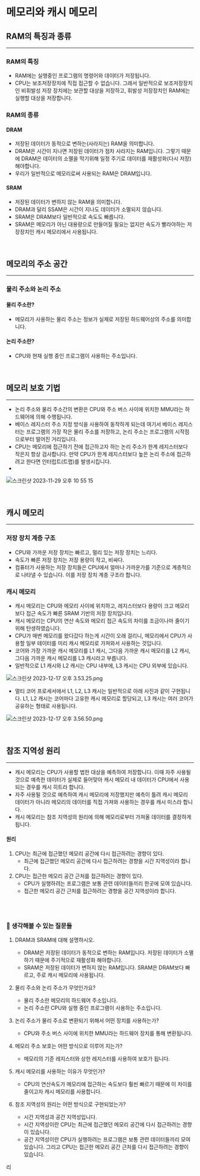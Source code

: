 # 메모리와 캐시 메모리

## RAM의 특징과 종류
<hr>

### RAM의 특징

- RAM에는 실행중인 프로그램의 명령어와 데이터가 저장됩니다.
- CPU는 보조저장장치에 직접 접근할 수 없습니다. 그래서 일반적으로 보조저장장치인 비휘발성 저장 장치에는 보관할 대상을 저장하고,
    휘발성 저장장치인 RAM에는 실행할 대상을 저장합니다.

### RAM의 종류

#### DRAM

- 저장된 데이터가 동적으로 변하는(사라지는) RAM을 의미합니다.
- DRAM은 시간이 지나면 저장된 데이터가 점차 사라지는 RAM입니다. 그렇기 때문에 DRAM은 데이터의 소멸을 막기위해 일정 주기로 데이터를 재활성화(다시 저장) 해야합니다.
- 우리가 일반적으로 메모리로써 사용되는 RAM은 DRAM입니다.

#### SRAM

- 저장된 데이터가 변하지 않는 RAM을 의미합니다.
- DRAM과 달리 SSAM은 시간이 지나도 데이터가 소멸되지 않습니다.
- SRAM은 DRAM보다 일반적으로 속도도 빠릅니다.
- SRAM은 메모리가 아닌 대용량으로 만들어질 필요는 없지만 속도가 빨라야하는 저장장치인 캐시 메모리에서 사용됩니다.

<br>

## 메모리의 주소 공간
<hr>

### 물리 주소와 논리 주소

#### 물리 주소란?

- 메모리가 사용하는 물리 주소는 정보가 실제로 저장된 하드웨어상의 주소를 의미합니다.

#### 논리 주소란?

- CPU와 현재 실행 중인 프로그램이 사용하는 주소입니다. 

<br>

## 메모리 보호 기법
<hr>

- 논리 주소와 물리 주소간의 변환은 CPU와 주소 버스 사이에 위치한 MMU라는 하드웨어에 의해 수행됩니다.
- 베이스 레지스터 주소 지정 방식을 사용하여 동작하게 되는데 여기서 베이스 레지스터는 프로그램의 가장 작은 물리 주소를 저장하고, 논리 주소는 프로그램의 시작점으로부터 떨어진 거리입니다.
- CPU는 메모리에 접근하기 전에 접근하고자 하는 논리 주소가 한계 레지스터보다 작은지 항상 검사합니다. 만약 CPU가 한계 레지스터보다 높은 논리 주소에 접근하려고 한다면 인터럽트(트랩)를 발생시킵니다.
- 

![스크린샷 2023-11-29 오후 10 55 15](https://github.com/kdg0209/realizers/assets/80187200/155791c9-efe7-4aae-b04a-9df90bc4b233)

<br>

## 캐시 메모리
<hr>

### 저장 장치 계층 구조

- CPU와 가까운 저장 장치는 빠르고, 멀리 있는 저장 장치는 느리다.
- 속도가 빠른 저장 장치는 저장 용량이 작고, 비싸다.
- 컴퓨터가 사용하는 저장 장치들은 CPU에서 얼마나 가까운가를 기준으로 계층적으로 나타낼 수 있습니다. 이를 저장 장치 계층 구조라 합니다.

### 캐시 메모리

- 캐시 메모리는 CPU와 메모리 사이에 위치하고, 레지스터보다 용량이 크고 메모리보다 접근 속도가 빠른 SRAM 기반의 저장 장치입니다.
- 캐시 메모리는 CPU의 연산 속도와 메모리 접근 속도의 차이를 조금이나마 줄이기 위해 탄생하였습니다. 
- CPU가 매번 메모리를 왔다갔다 하는게 시간이 오래 걸리니, 메모리에서 CPU가 사용할 일부 테이터를 미리 캐시 메모리로 가져와서 사용하는 것입니다.
- 코어와 가장 가까운 캐시 메모리를 L1 캐시, 그다음 가까운 캐시 메모리를 L2 캐시, 그다음 가까운 캐시 메모리를 L3 캐시라고 부릅니다.
- 일반적으로 L1 캐시와 L2 캐시는 CPU 내부에, L3 캐시는 CPU 외부에 있습니다.

![스크린샷 2023-12-17 오후 3.53.25.png](..%2F..%2F..%2F..%2F..%2F..%2Fvar%2Ffolders%2F6v%2Fxc5g2yzj3kz4_0m1nmwqz8bc0000gn%2FT%2FTemporaryItems%2FNSIRD_screencaptureui_RBoHze%2F%EC%8A%A4%ED%81%AC%EB%A6%B0%EC%83%B7%202023-12-17%20%EC%98%A4%ED%9B%84%203.53.25.png)

- 멀티 코어 프로세서에서 L1, L2, L3 캐시는 일반적으로 아래 사진과 같이 구현됩니다. L1, L2 캐시는 코어마다 고유한 캐시 메모리로 할당되고, L3 캐시는 여러 코어가 공유하는 형태로 사용됩니다.

![스크린샷 2023-12-17 오후 3.56.50.png](..%2F..%2F..%2F..%2F..%2F..%2Fvar%2Ffolders%2F6v%2Fxc5g2yzj3kz4_0m1nmwqz8bc0000gn%2FT%2FTemporaryItems%2FNSIRD_screencaptureui_yYXWwr%2F%EC%8A%A4%ED%81%AC%EB%A6%B0%EC%83%B7%202023-12-17%20%EC%98%A4%ED%9B%84%203.56.50.png)

<br>

## 참조 지역성 원리
<hr>

- 캐시 메모리는 CPU가 사용할 법한 대상을 예측하여 저장합니다. 이때 자주 사용될 것으로 예측한 데이터가 실제로 들어맞아 캐시 메모리 내 데이터가 CPU에서 사용되는 경우를 캐시 히트라 합니다.
- 자주 사용될 것으로 예측하여 캐시 메모리에 저장했지만 예측이 틀려 캐시 메모리 데이터가 아니라 메모리의 데이터를 직접 가져와 사용하는 경우를 캐시 미스라 합니다.
- 캐시 메모리는 참조 지역성의 원리에 의해 메모리로부터 가져올 데이터를 결정하게 됩니다.

#### 원리

1. CPU는 최근에 접근했던 메모리 공간에 다시 접근하려는 경향이 있다.
    - 최근에 접근했던 메모리 공간에 다시 접근하려는 경향을 시간 지역성이라 합니다.
2. CPU는 접근한 메모리 공간 근처를 접근하려는 경향이 있다.
    - CPU가 실행하려는 프로그램은 보통 관련 데이터들끼리 한곳에 모여 있습니다. 
    - 접근한 메모리 공간 근처를 접근하려는 경향을 공간 지역성이라 합니다.

<br>
<br>

### 🤔 생각해볼 수 있는 질문들

1. DRAM과 SRAM에 대해 설명하시오.
    - DRAM은 저장된 데이터가 동적으로 변하는 RAM입니다. 저장된 데이터가 소멸하기 때문에 주기적으로 재활성화 해야합니다.
    - SRAM은 저장된 데이터가 변하지 않는 RAM입니다. SRAM은 DRAM보다 빠르고, 주로 캐시 메모리에 사용됩니다.

2. 물리 주소와 논리 주소가 무엇인가요?
   - 물리 주소란 메모리의 하드웨어 주소입니다.
   - 논리 주소란 CPU와 실행 중인 프로그램이 사용하는 주소입니다.

3. 논리 주소가 물리 주소로 변환되기 위해서 어떤 장치를 사용하는가?
   - CPU와 주소 버스 사이에 위치한 MMU라는 하드웨어 장치를 통해 변환됩니다.

4. 메모리 주소 보호는 어떤 방식으로 이루어 지는가?
    - 메모리의 기준 레지스터와 상한 레지스터를 사용하여 보호가 됩니다.

5. 캐시 메모리를 사용하는 이유가 무엇인가?
    - CPU의 연산속도가 메모리에 접근하는 속도보다 훨씬 빠르기 때문에 이 차이를 줄이고자 캐시 메모리를 사용합니다.

6. 참조 지역성의 원리는 어떤 방식으로 구현되었는가?
    - 시간 지역성과 공간 지역성입니다.
    - 시간 지역성이란 CPU는 최근에 접근했던 메모리 공간에 다시 접근하려는 경향이 있습니다.
    - 공간 지역성이란 CPU가 실행하려는 프로그램은 보통 관련 데이터들끼리 모여 있습니다. 그리고 CPU는 접근한 메모리 공간 근처를 다시 접근하려는 경향이 있습니다.

리
















 